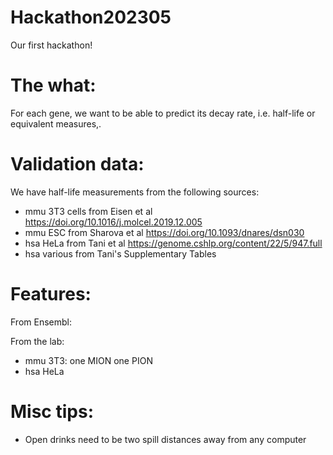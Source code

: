 # Hackathon202305
Our first hackathon!

# The what:
For each gene, we want to be able to predict its decay rate, i.e. half-life or equivalent measures,.

# Validation data:
We have half-life measurements from the following sources:
- mmu 3T3 cells from Eisen et al <https://doi.org/10.1016/j.molcel.2019.12.005>
- mmu ESC from Sharova et al <https://doi.org/10.1093/dnares/dsn030> 
- hsa HeLa from Tani et al <https://genome.cshlp.org/content/22/5/947.full>
- hsa various from Tani's Supplementary Tables

# Features:
From Ensembl:


From the lab:
- mmu 3T3: one MION one PION
- hsa HeLa

# Misc tips:
- Open drinks need to be two spill distances away from any computer

